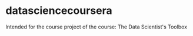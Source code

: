 datasciencecoursera
===================

Intended for the course project of the course: The Data Scientist's Toolbox
